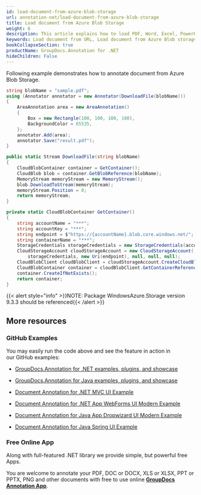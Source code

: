 ```yaml
---
id: load-document-from-azure-blob-storage
url: annotation-net/load-document-from-azure-blob-storage
title: Load document from Azure Blob Storage
weight: 6
description: This article explains how to load PDF, Word, Excel, PowerPoint documents from Azure Blob storage storage when using GroupDocs.Annotation for .NET.
keywords: Load document from URL, Load document from Azure Blob storage by GroupDocs.Annotation
bookCollapseSection: true
productName: GroupDocs.Annotation for .NET
hideChildren: False
---
```

Following example demonstrates how to annotate document from Azure Blob Storage.

```csharp
string blobName = "sample.pdf";
using (Annotator annotator = new Annotator(DownloadFile(blobName)))
{
	AreaAnnotation area = new AreaAnnotation()
	{
		Box = new Rectangle(100, 100, 100, 100),
		BackgroundColor = 65535,
	};
	annotator.Add(area);
	annotator.Save("result.pdf");
}

public static Stream DownloadFile(string blobName)
{
	CloudBlobContainer container = GetContainer();
	CloudBlob blob = container.GetBlobReference(blobName);
	MemoryStream memoryStream = new MemoryStream();
	blob.DownloadToStream(memoryStream);
	memoryStream.Position = 0;
	return memoryStream;
}

private static CloudBlobContainer GetContainer()
{
	string accountName = "***";
	string accountKey = "***";
	string endpoint = $"https://{accountName}.blob.core.windows.net/";
	string containerName = "***";
	StorageCredentials storageCredentials = new StorageCredentials(accountName, accountKey);
	CloudStorageAccount cloudStorageAccount = new CloudStorageAccount(
		storageCredentials, new Uri(endpoint), null, null, null);
	CloudBlobClient cloudBlobClient = cloudStorageAccount.CreateCloudBlobClient();
	CloudBlobContainer container = cloudBlobClient.GetContainerReference(containerName);
	container.CreateIfNotExists();
	return container;
}
```

{{< alert style="info" >}}NOTE: Package WindowsAzure.Storage version 9.3.3 should be referenced{{< /alert >}}

## More resources

### GitHub Examples

You may easily run the code above and see the feature in action in our GitHub examples:

*   [GroupDocs.Annotation for .NET examples, plugins, and showcase](https://github.com/groupdocs-annotation/GroupDocs.Annotation-for-.NET)
    
*   [GroupDocs.Annotation for Java examples, plugins, and showcase](https://github.com/groupdocs-annotation/GroupDocs.Annotation-for-Java)
    
*   [Document Annotation for .NET MVC UI Example](https://github.com/groupdocs-annotation/GroupDocs.Annotation-for-.NET-MVC) 
    
*   [Document Annotation for .NET App WebForms UI Modern Example](https://github.com/groupdocs-annotation/GroupDocs.Annotation-for-.NET-WebForms)
    
*   [Document Annotation for Java App Dropwizard UI Modern Example](https://github.com/groupdocs-annotation/GroupDocs.Annotation-for-Java-Dropwizard)
    
*   [Document Annotation for Java Spring UI Example](https://github.com/groupdocs-annotation/GroupDocs.Annotation-for-Java-Spring)
    

### Free Online App

Along with full-featured .NET library we provide simple, but powerful free Apps.

You are welcome to annotate your PDF, DOC or DOCX, XLS or XLSX, PPT or PPTX, PNG and other documents with free to use online **[GroupDocs Annotation App](https://products.groupdocs.app/annotation)**.
